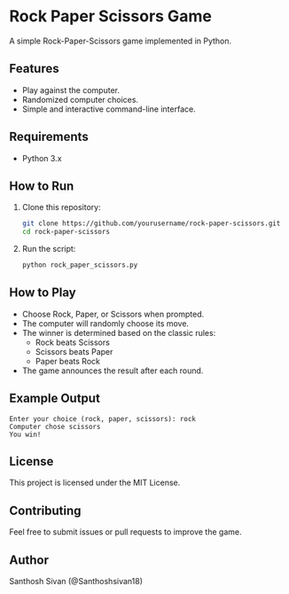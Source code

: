 # Rock Paper Scissors Game

A simple Rock-Paper-Scissors game implemented in Python.

## Features
- Play against the computer.
- Randomized computer choices.
- Simple and interactive command-line interface.

## Requirements
- Python 3.x

## How to Run
1. Clone this repository:
   ```bash
   git clone https://github.com/yourusername/rock-paper-scissors.git
   cd rock-paper-scissors
   ```
2. Run the script:
   ```bash
   python rock_paper_scissors.py
   ```

## How to Play
- Choose Rock, Paper, or Scissors when prompted.
- The computer will randomly choose its move.
- The winner is determined based on the classic rules:
  - Rock beats Scissors
  - Scissors beats Paper
  - Paper beats Rock
- The game announces the result after each round.

## Example Output
```
Enter your choice (rock, paper, scissors): rock
Computer chose scissors
You win!
```

## License
This project is licensed under the MIT License.

## Contributing
Feel free to submit issues or pull requests to improve the game.

## Author
Santhosh Sivan (@Santhoshsivan18)

